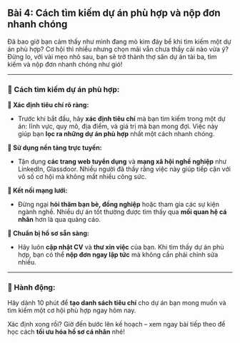 ## Bài 4: Cách tìm kiếm dự án phù hợp và nộp đơn nhanh chóng

Đã bao giờ bạn cảm thấy như mình đang mò kim đáy bể khi tìm kiếm một dự án phù hợp? Cơ hội thì nhiều nhưng chọn mãi vẫn chưa thấy cái nào vừa ý? Đừng lo, với vài mẹo nhỏ sau, bạn sẽ trở thành thợ săn dự án tài ba, tìm kiếm và nộp đơn nhanh chóng như gió!

---

### 📌 Cách tìm kiếm dự án phù hợp:

**🔹 Xác định tiêu chí rõ ràng:**
- Trước khi bắt đầu, hãy **xác định tiêu chí** mà bạn tìm kiếm trong một dự án: lĩnh vực, quy mô, địa điểm, và giá trị mà bạn mong đợi. Việc này giúp bạn **lọc ra những dự án phù hợp** nhất một cách nhanh chóng.

**🔹 Sử dụng nền tảng trực tuyến:**
- Tận dụng **các trang web tuyển dụng** và **mạng xã hội nghề nghiệp** như LinkedIn, Glassdoor. Nhiều người đã thấy rằng việc này giúp tiếp cận với vô số cơ hội mà không mất nhiều công sức.

**🔹 Kết nối mạng lưới:**
- Đừng ngại **hỏi thăm bạn bè, đồng nghiệp** hoặc tham gia các sự kiện ngành nghề. Nhiều dự án tốt thường được tìm thấy qua **mối quan hệ cá nhân** hơn là qua quảng cáo.

**🔹 Chuẩn bị hồ sơ sẵn sàng:**
- Hãy luôn **cập nhật CV** và **thư xin việc** của bạn. Khi tìm thấy dự án phù hợp, bạn có thể **nộp đơn ngay lập tức** mà không cần phải chỉnh sửa nhiều.

---

### 🚀 Hành động:

Hãy dành 10 phút để **tạo danh sách tiêu chí** cho dự án bạn mong muốn và tìm kiếm một cơ hội phù hợp ngay hôm nay.

Xác định xong rồi? Giờ đến bước lên kế hoạch – xem ngay bài tiếp theo để học cách **tối ưu hóa hồ sơ cá nhân** nhé!